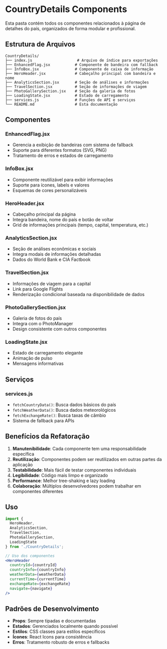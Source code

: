 # CountryDetails Components

Esta pasta contém todos os componentes relacionados à página de detalhes do país, organizados de forma modular e profissional.

## Estrutura de Arquivos

```
CountryDetails/
├── index.js                    # Arquivo de índice para exportações
├── EnhancedFlag.jsx           # Componente de bandeira com fallback
├── InfoBox.jsx                # Componente de caixa de informação
├── HeroHeader.jsx             # Cabeçalho principal com bandeira e nome
├── AnalyticsSection.jsx       # Seção de análises e informações
├── TravelSection.jsx          # Seção de informações de viagem
├── PhotoGallerySection.jsx    # Seção da galeria de fotos
├── LoadingState.jsx           # Estado de carregamento
├── services.js                # Funções de API e serviços
└── README.md                  # Esta documentação
```

## Componentes

### EnhancedFlag.jsx
- Gerencia a exibição de bandeiras com sistema de fallback
- Suporte para diferentes formatos (SVG, PNG)
- Tratamento de erros e estados de carregamento

### InfoBox.jsx
- Componente reutilizável para exibir informações
- Suporte para ícones, labels e valores
- Esquemas de cores personalizáveis

### HeroHeader.jsx
- Cabeçalho principal da página
- Integra bandeira, nome do país e botão de voltar
- Grid de informações principais (tempo, capital, temperatura, etc.)

### AnalyticsSection.jsx
- Seção de análises econômicas e sociais
- Integra modais de informações detalhadas
- Dados do World Bank e CIA Factbook

### TravelSection.jsx
- Informações de viagem para a capital
- Link para Google Flights
- Renderização condicional baseada na disponibilidade de dados

### PhotoGallerySection.jsx
- Galeria de fotos do país
- Integra com o PhotoManager
- Design consistente com outros componentes

### LoadingState.jsx
- Estado de carregamento elegante
- Animação de pulso
- Mensagens informativas

## Serviços

### services.js
- `fetchCountryData()`: Busca dados básicos do país
- `fetchWeatherData()`: Busca dados meteorológicos
- `fetchExchangeRate()`: Busca taxas de câmbio
- Sistema de fallback para APIs

## Benefícios da Refatoração

1. **Manutenibilidade**: Cada componente tem uma responsabilidade específica
2. **Reutilização**: Componentes podem ser reutilizados em outras partes da aplicação
3. **Testabilidade**: Mais fácil de testar componentes individuais
4. **Legibilidade**: Código mais limpo e organizado
5. **Performance**: Melhor tree-shaking e lazy loading
6. **Colaboração**: Múltiplos desenvolvedores podem trabalhar em componentes diferentes

## Uso

```jsx
import {
  HeroHeader,
  AnalyticsSection,
  TravelSection,
  PhotoGallerySection,
  LoadingState
} from './CountryDetails';

// Uso dos componentes
<HeroHeader 
  countryId={countryId}
  countryInfo={countryInfo}
  weatherData={weatherData}
  currentTime={currentTime}
  exchangeRate={exchangeRate}
  navigate={navigate}
/>
```

## Padrões de Desenvolvimento

- **Props**: Sempre tipadas e documentadas
- **Estados**: Gerenciados localmente quando possível
- **Estilos**: CSS classes para estilos específicos
- **Ícones**: React Icons para consistência
- **Erros**: Tratamento robusto de erros e fallbacks
